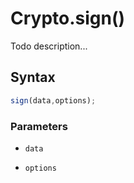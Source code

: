 # Crypto.sign()
Todo description...

<!-- examples -->
<!-- examples -->

## Syntax

```js
sign(data,options);
```

<!-- parameters -->
### Parameters

- `data`

- `options`

<!-- parameters -->

<!-- return -->
<!-- return -->
